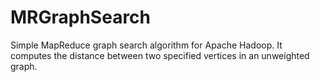 MRGraphSearch
=============

Simple MapReduce graph search algorithm for Apache Hadoop. It computes the distance between two specified vertices in an unweighted graph.
